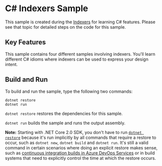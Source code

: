 # C# Indexers Sample

This sample is created during the [Indexers](https://docs.microsoft.com/dotnet/csharp/indexers)
for learning C# features. Please see that topic for detailed steps on the code
for this sample.

## Key Features

This sample contains four different samples involving
indexers. You'll learn different C# idioms where indexers can be
used to express your design intent.

## Build and Run

To build and run the sample, type the following two commands:

```
dotnet restore
dotnet run
```

`dotnet restore` restores the dependencies for this sample.

`dotnet run` builds the sample and runs the output assembly.

**Note:** Starting with .NET Core 2.0 SDK, you don't have to run [`dotnet restore`](https://docs.microsoft.com/dotnet/core/tools/dotnet-restore) because it's run implicitly by all commands that require a restore to occur, such as `dotnet new`, `dotnet build` and `dotnet run`.
It's still a valid command in certain scenarios where doing an explicit restore makes sense, such as [continuous integration builds in Azure DevOps Services](https://docs.microsoft.com/azure/devops/build-release/apps/aspnet/build-aspnet-core) or in build systems that need to explicitly control the time at which the restore occurs.
